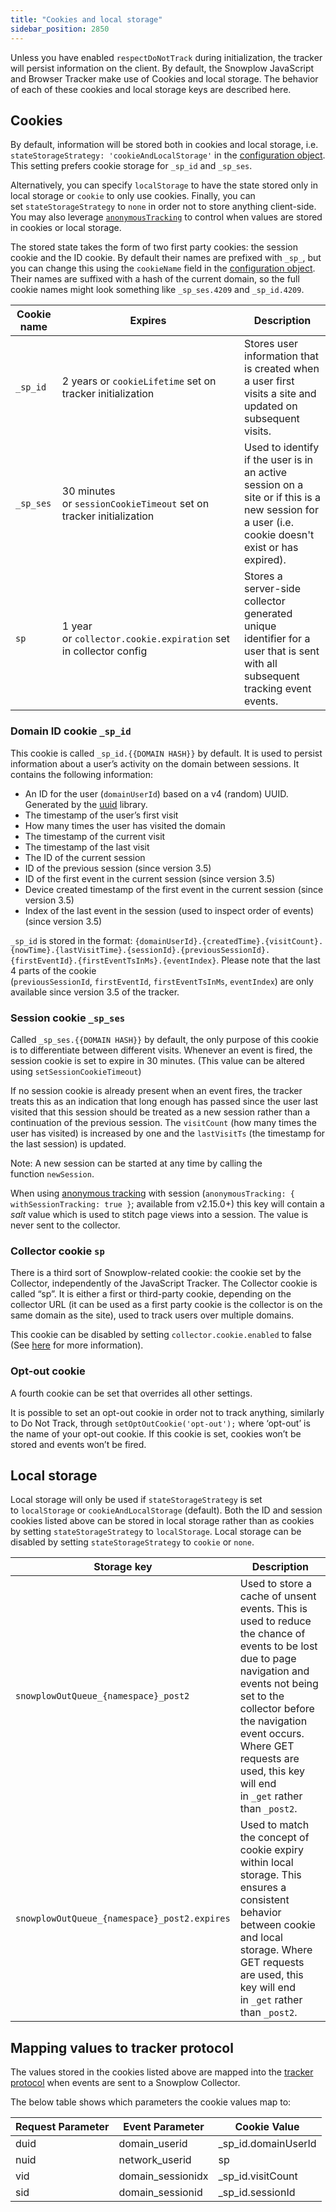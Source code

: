 ```yaml
---
title: "Cookies and local storage"
sidebar_position: 2850
---
```


Unless you have enabled `respectDoNotTrack` during initialization, the tracker will persist information on the client. By default, the Snowplow JavaScript and Browser Tracker make use of Cookies and local storage. The behavior of each of these cookies and local storage keys are described here.

## Cookies

By default, information will be stored both in cookies and local storage, i.e. `stateStorageStrategy: 'cookieAndLocalStorage'` in the [configuration object](/docs/sources/trackers/javascript-trackers/web-tracker/tracker-setup/initialization-options/index.md). This setting prefers cookie storage for `_sp_id` and `_sp_ses`.

Alternatively, you can specify `localStorage` to have the state stored only in local storage or `cookie` to only use cookies. Finally, you can set `stateStorageStrategy` to `none` in order not to store anything client-side. You may also leverage [`anonymousTracking`](/docs/sources/trackers/javascript-trackers/web-tracker/anonymous-tracking/index.md) to control when values are stored in cookies or local storage.

The stored state takes the form of two first party cookies: the session cookie and the ID cookie. By default their names are prefixed with `_sp_`, but you can change this using the `cookieName` field in the [configuration object](/docs/sources/trackers/javascript-trackers/web-tracker/tracker-setup/initialization-options/index.md). Their names are suffixed with a hash of the current domain, so the full cookie names might look something like `_sp_ses.4209` and `_sp_id.4209`.

| Cookie name | Expires                                                            | Description                                                                                                                                       |
|-------------|--------------------------------------------------------------------|---------------------------------------------------------------------------------------------------------------------------------------------------|
| `_sp_id`      | 2 years or `cookieLifetime` set on tracker initialization          | Stores user information that is created when a user first visits a site and updated on subsequent visits.                                         |
| `_sp_ses`     | 30 minutes or `sessionCookieTimeout` set on tracker initialization | Used to identify if the user is in an active session on a site or if this is a new session for a user (i.e. cookie doesn't exist or has expired). |
| `sp`          | 1 year or `collector.cookie.expiration` set in collector config    | Stores a server-side collector generated unique identifier for a user that is sent with all subsequent tracking event events.                     |

### Domain ID cookie `_sp_id`

This cookie is called `_sp_id.{{DOMAIN HASH}}` by default. It is used to persist information about a user’s activity on the domain between sessions. It contains the following information:

- An ID for the user (`domainUserId`) based on a v4 (random) UUID. Generated by the [uuid](https://www.npmjs.com/package/uuid) library.
- The timestamp of the user’s first visit
- How many times the user has visited the domain
- The timestamp of the current visit
- The timestamp of the last visit
- The ID of the current session
- ID of the previous session (since version 3.5)
- ID of the first event in the current session (since version 3.5)
- Device created timestamp of the first event in the current session (since version 3.5)
- Index of the last event in the session (used to inspect order of events) (since version 3.5)

`_sp_id` is stored in the format: `{domainUserId}.{createdTime}.{visitCount}.{nowTime}.{lastVisitTime}.{sessionId}.{previousSessionId}.{firstEventId}.{firstEventTsInMs}.{eventIndex}`. Please note that the last 4 parts of the cookie (`previousSessionId`, `firstEventId`, `firstEventTsInMs`, `eventIndex`) are only available since version 3.5 of the tracker.

### Session cookie `_sp_ses`

Called `_sp_ses.{{DOMAIN HASH}}` by default, the only purpose of this cookie is to differentiate between different visits. Whenever an event is fired, the session cookie is set to expire in 30 minutes. (This value can be altered using `setSessionCookieTimeout`)

If no session cookie is already present when an event fires, the tracker treats this as an indication that long enough has passed since the user last visited that this session should be treated as a new session rather than a continuation of the previous session. The `visitCount` (how many times the user has visited) is increased by one and the `lastVisitTs` (the timestamp for the last session) is updated.

Note: A new session can be started at any time by calling the function `newSession`.

When using [anonymous tracking](/docs/sources/trackers/javascript-trackers/web-tracker/anonymous-tracking/index.md) with session (`anonymousTracking: { withSessionTracking: true }`; available from v2.15.0+) this key will contain a _salt_ value which is used to stitch page views into a session. The value is never sent to the collector.

### Collector cookie `sp`

There is a third sort of Snowplow-related cookie: the cookie set by the Collector, independently of the JavaScript Tracker. The Collector cookie is called “sp”. It is either a first or third-party cookie, depending on the collector URL (it can be used as a first party cookie is the collector is on the same domain as the site), used to track users over multiple domains.

This cookie can be disabled by setting `collector.cookie.enabled` to false (See [here](/docs/api-reference/stream-collector/configure/index.md) for more information).

### Opt-out cookie

A fourth cookie can be set that overrides all other settings.

It is possible to set an opt-out cookie in order not to track anything, similarly to Do Not Track, through `setOptOutCookie('opt-out');` where ‘opt-out’ is the name of your opt-out cookie. If this cookie is set, cookies won’t be stored and events won’t be fired.

## Local storage

Local storage will only be used if `stateStorageStrategy` is set to `localStorage` or `cookieAndLocalStorage` (default). Both the ID and session cookies listed above can be stored in local storage rather than as cookies by setting `stateStorageStrategy` to `localStorage`. Local storage can be disabled by setting `stateStorageStrategy` to `cookie` or `none`.

| Storage key                                | Description                                                                                                                                                                                                                                                                        |
|--------------------------------------------|------------------------------------------------------------------------------------------------------------------------------------------------------------------------------------------------------------------------------------------------------------------------------------|
| `snowplowOutQueue_{namespace}_post2`         | Used to store a cache of unsent events. This is used to reduce the chance of events to be lost due to page navigation and events not being set to the collector before the navigation event occurs. Where GET requests are used, this key will end in `_get` rather than `_post2`. |
| `snowplowOutQueue_{namespace}_post2.expires` | Used to match the concept of cookie expiry within local storage. This ensures a consistent behavior between cookie and local storage. Where GET requests are used, this key will end in `_get` rather than `_post2`.                                                               |

## Mapping values to tracker protocol

The values stored in the cookies listed above are mapped into the [tracker protocol](/docs/sources/trackers/snowplow-tracker-protocol/index.md) when events are sent to a Snowplow Collector.

The below table shows which parameters the cookie values map to:

| Request Parameter | Event Parameter   | Cookie Value        |
|-------------------|-------------------|---------------------|
| duid              | domain_userid     | _sp_id.domainUserId |
| nuid              | network_userid    | sp                  |
| vid               | domain_sessionidx | _sp_id.visitCount   |
| sid               | domain_sessionid  | _sp_id.sessionId    |
